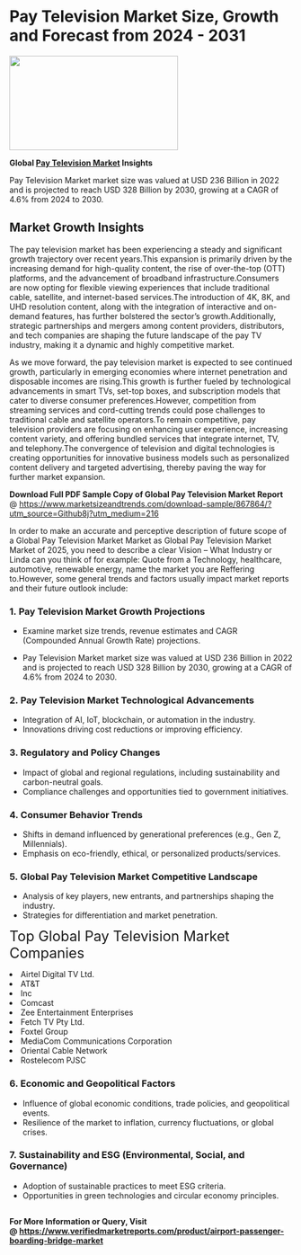 <H1>Pay Television Market Size, Growth and Forecast from 2024 - 2031</H1><img class="aligncenter size-medium wp-image-584254" src="https://thirdeyenews.in/wp-content/uploads/2024/09/Global-Market-Research-300x168.jpeg" alt="" width="300" height="168" /><p><strong>Global&nbsp;<a href="https://www.marketsizeandtrends.com/download-sample/867864/?utm_source=Github8j?utm_medium=216">Pay Television Market</a> Insights</strong></p><p>Pay Television Market market size was valued at USD 236 Billion in 2022 and is projected to reach USD 328 Billion by 2030, growing at a CAGR of 4.6% from 2024 to 2030.</p><p><h2>Market Growth Insights</h2> <p>The pay television market has been experiencing a steady and significant growth trajectory over recent years.This expansion is primarily driven by the increasing demand for high-quality content, the rise of over-the-top (OTT) platforms, and the advancement of broadband infrastructure.Consumers are now opting for flexible viewing experiences that include traditional cable, satellite, and internet-based services.The introduction of 4K, 8K, and UHD resolution content, along with the integration of interactive and on-demand features, has further bolstered the sector’s growth.Additionally, strategic partnerships and mergers among content providers, distributors, and tech companies are shaping the future landscape of the pay TV industry, making it a dynamic and highly competitive market.</p> <p>As we move forward, the pay television market is expected to see continued growth, particularly in emerging economies where internet penetration and disposable incomes are rising.This growth is further fueled by technological advancements in smart TVs, set-top boxes, and subscription models that cater to diverse consumer preferences.However, competition from streaming services and cord-cutting trends could pose challenges to traditional cable and satellite operators.To remain competitive, pay television providers are focusing on enhancing user experience, increasing content variety, and offering bundled services that integrate internet, TV, and telephony.The convergence of television and digital technologies is creating opportunities for innovative business models such as personalized content delivery and targeted advertising, thereby paving the way for further market expansion.</p> <p><span class=""><strong>Download Full PDF Sample Copy of Global Pay Television Market Report</strong> @ <a href="https://www.marketsizeandtrends.com/download-sample/867864/?utm_source=Github8j?utm_medium=216" target="_blank">https://www.marketsizeandtrends.com/download-sample/867864/?utm_source=Github8j?utm_medium=216</a></span></p><p>In order to make an accurate and perceptive description of future scope of a Global&nbsp;Pay Television Market Market as Global&nbsp;Pay Television Market Market of 2025, you need to describe a clear Vision &ndash; What Industry or Linda can you think of for example: Quote from a Technology, healthcare, automotive, renewable energy, name the market you are Reffering to.However, some general trends and factors usually impact market reports and their future outlook include:</p><h3>1.&nbsp;<strong>Pay Television Market Growth Projections</strong></h3><ul><li>Examine market size trends, revenue estimates and CAGR (Compounded Annual Growth Rate) projections.</li><li><p>Pay Television Market market size was valued at USD 236 Billion in 2022 and is projected to reach USD 328 Billion by 2030, growing at a CAGR of 4.6% from 2024 to 2030.</p></li></ul><h3>2.&nbsp;<strong>Pay Television Market Technological Advancements</strong></h3><ul><li>Integration of AI, IoT, blockchain, or automation in the industry.</li><li>Innovations driving cost reductions or improving efficiency.</li></ul><h3>3.&nbsp;<strong>Regulatory and Policy Changes</strong></h3><ul><li>Impact of global and regional regulations, including sustainability and carbon-neutral goals.</li><li>Compliance challenges and opportunities tied to government initiatives.</li></ul><h3>4.&nbsp;<strong>Consumer Behavior Trends</strong></h3><ul><li>Shifts in demand influenced by generational preferences (e.g., Gen Z, Millennials).</li><li>Emphasis on eco-friendly, ethical, or personalized products/services.</li></ul><h3>5.&nbsp;<strong>Global Pay Television Market Competitive Landscape</strong></h3><ul><li>Analysis of key players, new entrants, and partnerships shaping the industry.</li><li>Strategies for differentiation and market penetration.</li></ul><p data-pm-slice="1 1 []"><span style="color: inherit; font-family: inherit; font-size: 25px;">Top Global Pay Television Market Companies</span></p><div class="" data-test-id=""><p><li>Airtel Digital TV Ltd.</li><li> AT&T</li><li> Inc</li><li> Comcast</li><li> Zee Entertainment Enterprises</li><li> Fetch TV Pty Ltd.</li><li> Foxtel Group</li><li> MediaCom Communications Corporation</li><li> Oriental Cable Network</li><li> Rostelecom PJSC</li></p></div><h3>6.&nbsp;<strong>Economic and Geopolitical Factors</strong></h3><ul><li>Influence of global economic conditions, trade policies, and geopolitical events.</li><li>Resilience of the market to inflation, currency fluctuations, or global crises.</li></ul><h3>7.&nbsp;<strong>Sustainability and ESG (Environmental, Social, and Governance)</strong></h3><ul><li>Adoption of sustainable practices to meet ESG criteria.</li><li>Opportunities in green technologies and circular economy principles.</li></ul><h2><strong style="font-size: 14px;">For More Information or Query, Visit @&nbsp;</strong><a style="background-color: #ffffff; font-size: 14px;" href="https://www.marketsizeandtrends.com/report/pay-television-market/" target="_blank">https://www.verifiedmarketreports.com/product/airport-passenger-boarding-bridge-market</a></h2>